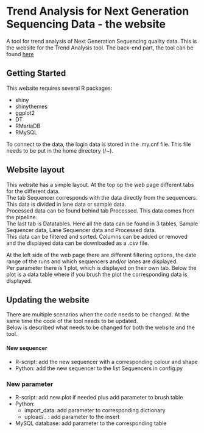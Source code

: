 # Trend Analysis for Next Generation Sequencing Data - the website

A tool for trend analysis of Next Generation Sequencing quality data.
This is the website for the Trend Analysis tool. The back-end part, the tool can be found [here](https://github.com/ALuesink/Trend_Analysis_tool "Trend Analysis tool")

## Getting Started
This website requires several R packages:  
* shiny
* shinythemes
* ggplot2
* DT
* RMariaDB
* RMySQL

To connect to the data, the login data is stored in the .my.cnf file. This file needs to be put in the home directory (/~).  

## Website layout
This website has a simple layout.
At the top op the web page different tabs for the different data.  
The tab Sequencer corresponds with the data directly from the sequencers.  
This data is divided in lane data or sample data.  
Processed data can be found behind tab Processed. This data comes from the pipeline.  
The last tab is Datatables. Here all the data can be found in 3 tables, Sample Sequencer data, Lane Sequencer data and Processed data.  
This data can be filtered and sorted. Columns can be added or removed and the displayed data can be downloaded as a .csv file.  
  
At the left side of the web page there are different filtering options, the date range of the runs and which sequencers and/or lanes are displayed.  
Per parameter there is 1 plot, which is displayed on their own tab. Below the plot is a data table where if you brush the plot the corresponding data is displayed.  

## Updating the website
There are multiple scenarios when the code needs to be changed. At the same time the code of the tool needs to be updated.  
Below is described what needs to be changed for both the website and the tool.  

#### New sequencer
* R-script: add the new sequencer with a corresponding colour and shape
* Python: add the new sequencer to the list Sequencers in config.py

### New parameter
* R-script: add new plot if needed plus add parameter to brush table
* Python:
  * import_data: add parameter to corresponding dictionary
  * upload/.. : add parameter to the insert
* MySQL database: add parameter to the corresponding table

